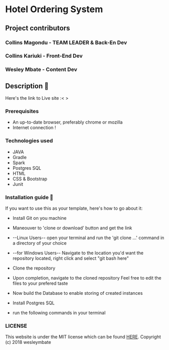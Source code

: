 # Hotel Ordering System

## Project contributors 
### Collins Magondu - TEAM LEADER & Back-En Dev
### Collins Kariuki - Front-End Dev
### Wesley Mbate - Content Dev
        

## Description :notebook:



 Here's the link to Live site :<  >

### Prerequisites

 * An up-to-date browser, preferably chrome or mozilla
 * Internet connection !


### Technologies used

   * JAVA
   * Gradle
   * Spark
   * Postgres SQL
   * HTML
   * CSS & Bootstrap
   * Junit

### Installation guide :notebook:

  If you want to use this as your template, here's how to go about it:

  * Install Git on you machine
  * Maneouver to 'clone or download' button and get the link
  * --Linux Users-- open your terminal and run the 'git clone ...' command in a directory of your choice
  * --for Windows Users-- Navigate to the location you'd want the repository located, right click and select "git bash here"
  * Clone the repository
  * Upon completion, navigate to the cloned repository
  Feel free to edit the files to your prefered taste

  * Now build the Database to enable storing of created instances
  * Install Postgres SQL
  * run the following commands in your terminal

       

### LICENSE
 This website is under the MIT license which can be found [HERE](LICENSE).
 Copyright (c) 2018 wesleymbate
